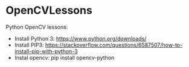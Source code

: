 # OpenCVLessons
Python OpenCV lessons:

* Install Python 3: https://www.python.org/downloads/
* Install PIP3: https://stackoverflow.com/questions/6587507/how-to-install-pip-with-python-3
* Instal opencv: pip install opencv-python

